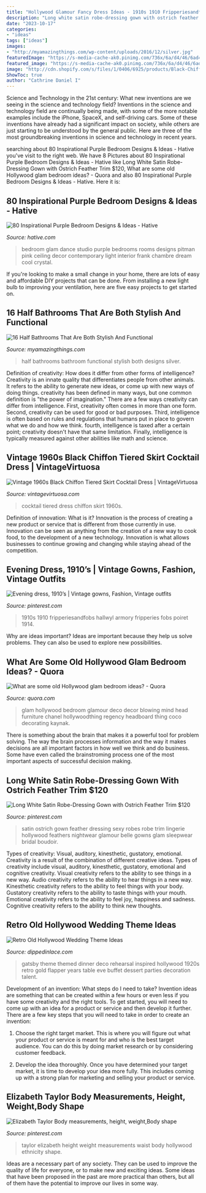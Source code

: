 ```yaml
---
title: "Hollywood Glamour Fancy Dress Ideas - 1910s 1910 Fripperiesandfobs Hallwyl Armory Fripperies Fobs Poiret 1914"
description: "Long white satin robe-dressing gown with ostrich feather trim $120"
date: "2023-10-17"
categories:
- "ideas"
tags: ["ideas"]
images:
- "http://myamazingthings.com/wp-content/uploads/2016/12/silver.jpg"
featuredImage: "https://s-media-cache-ak0.pinimg.com/736x/6a/d4/46/6ad446907a832694bc01bb322e961e13.jpg"
featured_image: "https://s-media-cache-ak0.pinimg.com/736x/6a/d4/46/6ad446907a832694bc01bb322e961e13.jpg"
image: "http://cdn.shopify.com/s/files/1/0406/6925/products/Black-Chiffon-Tiered-Cocktail-Dress-6.jpg?v=1428585498"
ShowToc: true
author: "Cathrine Daniel I"
---
```



Science and Technology in the 21st century: What new inventions are we seeing in the science and technology field?
Inventions in the science and technology field are continually being made, with some of the more notable examples include the iPhone, SpaceX, and self-driving cars. Some of these inventions have already had a significant impact on society, while others are just starting to be understood by the general public. Here are three of the most groundbreaking inventions in science and technology in recent years.

	

		
searching about 80 Inspirational Purple Bedroom Designs &amp; Ideas - Hative you've visit to the right web. We have 8 Pictures about 80 Inspirational Purple Bedroom Designs &amp; Ideas - Hative like Long White Satin Robe-Dressing Gown with Ostrich Feather Trim $120, What are some old Hollywood glam bedroom ideas? - Quora and also 80 Inspirational Purple Bedroom Designs &amp; Ideas - Hative. Here it is:
		
    
## 80 Inspirational Purple Bedroom Designs &amp; Ideas - Hative

<img loading=lazy src="https://hative.com/wp-content/uploads/2015/05/purple-bedroom-ideas/69-purple-bedroom-ideas.jpg" onerror="this.onerror=null;this.src='https://tse1.mm.bing.net/th?id=OIP.adwYe1NRtaA6DKqNzZTI3QHaFB&amp;pid=15.1';" alt="80 Inspirational Purple Bedroom Designs &amp; Ideas - Hative">

_Source: hative.com_

>bedroom glam dance studio purple bedrooms rooms designs pitman pink ceiling decor contemporary light interior frank chambre dream cool crystal. 

	

If you're looking to make a small change in your home, there are lots of easy and affordable DIY projects that can be done. From installing a new light bulb to improving your ventilation, here are five easy projects to get started on.

    
## 16 Half Bathrooms That Are Both Stylish And Functional

<img loading=lazy src="http://myamazingthings.com/wp-content/uploads/2016/12/silver.jpg" onerror="this.onerror=null;this.src='https://tse4.mm.bing.net/th?id=OIP.u_OutQajsrjcBYVqYw13ogHaLG&amp;pid=15.1';" alt="16 Half Bathrooms That Are Both Stylish And Functional">

_Source: myamazingthings.com_

>half bathrooms bathroom functional stylish both designs silver. 

	

Definition of creativity: How does it differ from other forms of intelligence?
Creativity is an innate quality that differentiates people from other animals. It refers to the ability to generate new ideas, or come up with new ways of doing things. creativity has been defined in many ways, but one common definition is "the power of imagination." There are a few ways creativity can differ from intelligence. First, creativity often comes in more than one form. Second, creativity can be used for good or bad purposes. Third, intelligence is often based on rules and regulations that humans put in place to govern what we do and how we think. fourth, intelligence is taxed after a certain point; creativity doesn't have that same limitation. Finally, intelligence is typically measured against other abilities like math and science.

    
## Vintage 1960s Black Chiffon Tiered Skirt Cocktail Dress | VintageVirtuosa

<img loading=lazy src="http://cdn.shopify.com/s/files/1/0406/6925/products/Black-Chiffon-Tiered-Cocktail-Dress-6.jpg?v=1428585498" onerror="this.onerror=null;this.src='https://tse3.mm.bing.net/th?id=OIP.PZS5sA-DowmjCeYISllTpgHaLH&amp;pid=15.1';" alt="Vintage 1960s Black Chiffon Tiered Skirt Cocktail Dress | VintageVirtuosa">

_Source: vintagevirtuosa.com_

>cocktail tiered dress chiffon skirt 1960s. 

	

Definition of innovation: What is it?
Innovation is the process of creating a new product or service that is different from those currently in use. Innovation can be seen as anything from the creation of a new way to cook food, to the development of a new technology. Innovation is what allows businesses to continue growing and changing while staying ahead of the competition.

    
## Evening Dress, 1910’s | Vintage Gowns, Fashion, Vintage Outfits

<img loading=lazy src="https://i.pinimg.com/736x/7a/e2/7b/7ae27bd30ad5b39f6d020de695eb0b6c--edwardian-gowns-edwardian-fashion.jpg" onerror="this.onerror=null;this.src='https://tse2.mm.bing.net/th?id=OIP.1gR1o1IU4Jsx-Yih5_1PPAHaME&amp;pid=15.1';" alt="Evening dress, 1910’s | Vintage gowns, Fashion, Vintage outfits">

_Source: pinterest.com_

>1910s 1910 fripperiesandfobs hallwyl armory fripperies fobs poiret 1914. 

	

Why are ideas important?
Ideas are important because they help us solve problems. They can also be used to explore new possibilities.

    
## What Are Some Old Hollywood Glam Bedroom Ideas? - Quora

<img loading=lazy src="https://qph.fs.quoracdn.net/main-qimg-193d601ac9b3e192dda6946e81246d5d-c" onerror="this.onerror=null;this.src='https://tse2.mm.bing.net/th?id=OIP.WuUnQJOY1FjfwE_YeeuBGwHaJ4&amp;pid=15.1';" alt="What are some old Hollywood glam bedroom ideas? - Quora">

_Source: quora.com_

>glam hollywood bedroom glamour deco decor blowing mind head furniture chanel hollywoodthing regency headboard thing coco decorating kaynak. 

	

There is something about the brain that makes it a powerful tool for problem solving. The way the brain processes information and the way it makes decisions are all important factors in how well we think and do business. Some have even called the brainstroming process one of the most important aspects of successful decision making.

    
## Long White Satin Robe-Dressing Gown With Ostrich Feather Trim $120

<img loading=lazy src="https://s-media-cache-ak0.pinimg.com/736x/6a/d4/46/6ad446907a832694bc01bb322e961e13.jpg" onerror="this.onerror=null;this.src='https://tse3.mm.bing.net/th?id=OIP.W9D1UdGleVxTZoAY3V2lsgHaRC&amp;pid=15.1';" alt="Long White Satin Robe-Dressing Gown with Ostrich Feather Trim $120">

_Source: pinterest.com_

>satin ostrich gown feather dressing sexy robes robe trim lingerie hollywood feathers nightwear glamour belle gowns glam sleepwear bridal boudoir. 

	

Types of creativity: Visual, auditory, kinesthetic, gustatory, emotional.
Creativity is a result of the combination of different creative ideas. Types of creativity include visual, auditory, kinesthetic, gustatory, emotional and cognitive creativity. Visual creativity refers to the ability to see things in a new way. Audio creativity refers to the ability to hear things in a new way. Kinesthetic creativity refers to the ability to feel things with your body. Gustatory creativity refers to the ability to taste things with your mouth. Emotional creativity refers to the ability to feel joy, happiness and sadness. Cognitive creativity refers to the ability to think new thoughts.

    
## Retro Old Hollywood Wedding Theme Ideas

<img loading=lazy src="http://dippedinlace.com/wp-content/uploads/2014/06/Retro-Old-Hollywood-Wedding-Theme-Ideas-16.jpg" onerror="this.onerror=null;this.src='https://tse2.mm.bing.net/th?id=OIP.NDtF5glBmZVzKsbwa5jelAHaJ3&amp;pid=15.1';" alt="Retro Old Hollywood Wedding Theme Ideas">

_Source: dippedinlace.com_

>gatsby theme themed dinner deco rehearsal inspired hollywood 1920s retro gold flapper years table eve buffet dessert parties decoration talent. 

	

Development of an invention: What steps do I need to take?
Invention ideas are something that can be created within a few hours or even less if you have some creativity and the right tools. To get started, you will need to come up with an idea for a product or service and then develop it further. There are a few key steps that you will need to take in order to create an invention:
1. Choose the right target market. This is where you will figure out what your product or service is meant for and who is the best target audience. You can do this by doing market research or by considering customer feedback.

2. Develop the idea thoroughly. Once you have determined your target market, it is time to develop your idea more fully. This includes coming up with a strong plan for marketing and selling your product or service.

    
## Elizabeth Taylor Body Measurements, Height, Weight,Body Shape

<img loading=lazy src="https://i.pinimg.com/736x/72/f3/7b/72f37b4957665c09db22a28ccbb9c928.jpg" onerror="this.onerror=null;this.src='https://tse1.mm.bing.net/th?id=OIP.FuFcjU6oLq75G6vB_GxzcQAAAA&amp;pid=15.1';" alt="Elizabeth Taylor Body measurements, height, weight,Body shape">

_Source: pinterest.com_

>taylor elizabeth height weight measurements waist body hollywood ethnicity shape. 

	

Ideas are a necessary part of any society. They can be used to improve the quality of life for everyone, or to make new and exciting ideas. Some ideas that have been proposed in the past are more practical than others, but all of them have the potential to improve our lives in some way.


